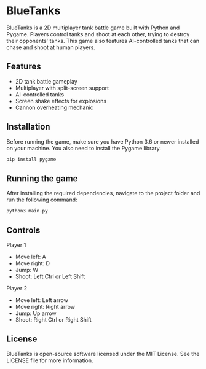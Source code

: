 # BlueTanks

BlueTanks is a 2D multiplayer tank battle game built with Python and Pygame. Players control tanks and shoot at each other, trying to destroy their opponents' tanks. This game also features AI-controlled tanks that can chase and shoot at human players.

## Features

- 2D tank battle gameplay
- Multiplayer with split-screen support
- AI-controlled tanks
- Screen shake effects for explosions
- Cannon overheating mechanic

## Installation

Before running the game, make sure you have Python 3.6 or newer installed on your machine. You also need to install the Pygame library.

```bash
pip install pygame
```

## Running the game

After installing the required dependencies, navigate to the project folder and run the following command:

```bash
python3 main.py
```

## Controls

Player 1
- Move left: A
- Move right: D
- Jump: W
- Shoot: Left Ctrl or Left Shift

Player 2
- Move left: Left arrow
- Move right: Right arrow
- Jump: Up arrow
- Shoot: Right Ctrl or Right Shift

## License
BlueTanks is open-source software licensed under the MIT License. See the LICENSE file for more information.
